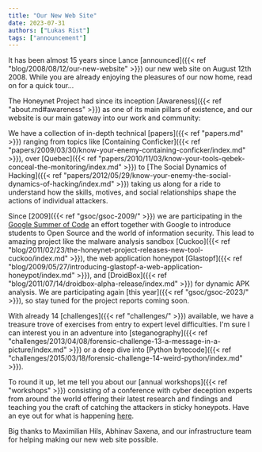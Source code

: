 ```yaml
---
title: "Our New Web Site"
date: 2023-07-31
authors: ["Lukas Rist"]
tags: ["announcement"]
---
```


It has been almost 15 years since Lance [announced]({{< ref "blog/2008/08/12/our-new-website" >}}) our new web site on August 12th 2008. While you are already enjoying the pleasures of our now home, read on for a quick tour...

<!--more-->

The Honeynet Project had since its inception [Awareness]({{< ref "about.md#awareness" >}}) as one of its main pillars of existence, and our website is our main gateway into our work and community:

We have a collection of in-depth technical [papers]({{< ref "papers.md" >}}) ranging from topics like [Containing Conficker]({{< ref "papers/2009/03/30/know-your-enemy-containing-conficker/index.md" >}}), over [Quebec]({{< ref "papers/2010/11/03/know-your-tools-qebek-conceal-the-monitoring/index.md" >}}) to [The Social Dynamics of Hacking]({{< ref "papers/2012/05/29/know-your-enemy-the-social-dynamics-of-hacking/index.md" >}}) taking us along for a ride to understand how the skills, motives, and social relationships shape the actions of individual attackers.

Since [2009]({{< ref "gsoc/gsoc-2009/" >}}) we are participating in the [Google Summer of Code]((https://summerofcode.withgoogle.com/)) an effort together with Google to introduce students to Open Source and the world of information security. This lead to amazing project like the malware analysis sandbox [Cuckoo]({{< ref "blog/2011/02/23/the-honeynet-project-releases-new-tool-cuckoo/index.md" >}}), the web application honeypot [Glastopf]({{< ref "blog/2009/05/27/introducing-glastopf-a-web-application-honeypot/index.md" >}}), and [DroidBox]({{< ref "blog/2011/07/14/droidbox-alpha-release/index.md" >}}) for dynamic APK analysis. We are participating again [this year]({{< ref "gsoc/gsoc-2023/" >}}), so stay tuned for the project reports coming soon.

With already 14 [challenges]({{< ref "challenges/" >}}) available, we have a treasure trove of exercises from entry to expert level difficulties. I'm sure I can interest you in an adventure into [steganography]({{< ref "challenges/2013/04/08/forensic-challenge-13-a-message-in-a-picture/index.md" >}}) or a deep dive into [Python bytecode]({{< ref "challenges/2015/03/18/forensic-challenge-14-weird-python/index.md" >}}).

To round it up, let me tell you about our [annual workshops]({{< ref "workshops" >}}) consisting of a conference with cyber deception experts from around the world offering their latest research and findings and teaching you the craft of catching the attackers in sticky honeypots. Have an eye out for what is happening [here](https://denmark2024.honeynet.org/).

Big thanks to Maximilian Hils, Abhinav Saxena, and our infrastructure team for helping making our new web site possible.
